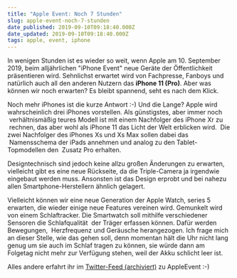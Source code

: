 ```yaml
---
title: "Apple Event: Noch 7 Stunden"
slug: apple-event-noch-7-stunden
date_published: 2019-09-10T09:18:40.000Z
date_updated: 2019-09-10T09:18:40.000Z
tags: apple, event, iphone
---
```


In wenigen Stunden ist es wieder so weit, wenn Apple am 10. September 2019, beim alljährlichen "iPhone Event" neue Geräte der Öffentlichkeit präsentieren wird. Sehnlichst erwartet wird von Fachpresse, Fanboys und natürlich auch all den anderen Nutzern das **iPhone 11 (Pro)**. Aber was können wir noch erwarten? Es bleibt spannend, seht es nach dem Klick.

Noch mehr iPhones ist die kurze Antwort :-) Und die Lange? Apple wird wahrscheinlich drei iPhones vorstellen. Als günstigstes, aber immer noch  verhältnismäßig teures Modell ist mit einem Nachfolger des iPhone Xr zu  rechnen, das aber wohl als iPhone 11 das Licht der Welt erblicken wird.  Die zwei Nachfolger des iPhones Xs und Xs Max sollen dabei das  Namensschema der iPads annehmen und analog zu den Tablet-Topmodellen den  Zusatz Pro erhalten.

Designtechnisch sind jedoch keine allzu großen Änderungen zu erwarten, vielleicht gibt es eine neue Rückseite, da die Triple-Camera ja irgendwie eingebaut werden muss. Ansonsten ist das Design erprobt und bei nahezu allen Smartphone-Herstellern ähnlich gelagert. 

Vielleicht können wir eine neue Generation der Apple Watch, series 5 erwarten, die wieder einige neue Features vereinen wird. Gemunkelt wird von einem Schlaftracker. Die Smartwatch soll mithilfe verschiedener Sensoren die Schlafqualität  der Träger erfassen können. Dafür werden Bewegungen,  Herzfrequenz und Geräusche herangezogen. Ich frage mich an dieser Stelle, wie das gehen soll, denn momentan hält die Uhr nicht lang genug um sie auch im Schlaf tragen zu können, sie würde dann am Folgetag nicht mehr zur Verfügung stehen, weil der Akku schlicht leer ist.

Alles andere erfahrt ihr im [Twitter-Feed (archiviert)](http://web.archive.org/web/20180912173059/https://twitter.com/hashtag/AppleEvent?src=hash) zu AppleEvent :-)
